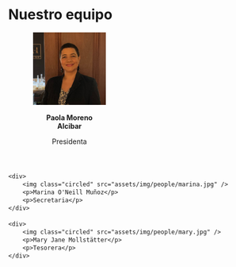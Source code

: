 <style>
    #backgroundImage {
        background-image: url('assets/img/background_2.jpg');
    }

    #content {
        padding-left: 0;
        padding-right: 0;
        text-align: center;
    }

    #content h1 {
        margin-bottom: 2em;
    }

    #people div {
        width: 49%;
        display: inline-block;
        padding: 0 10% 5%;
        box-sizing: border-box;
        vertical-align: top;
    }

    #people div p {
        text-align: center;
        margin: 1em;
    }

    #people div img + p {
        font-weight: bold;
    }

    @media screen and (max-width: 570px) {
        #people div p {
            font-size: 3vw;
        }
    }
</style>

# Nuestro equipo

<div id="people">
    <div>
        <img class="circled" src="assets/img/people/paola.jpg" />
        <p>Paola Moreno Alcibar</p>
        <p>Presidenta</p>
    </div>

    <div>
        <img class="circled" src="assets/img/people/marina.jpg" />
        <p>Marina O'Neill Muñoz</p>
        <p>Secretaria</p>
    </div>

    <div>
        <img class="circled" src="assets/img/people/mary.jpg" />
        <p>Mary Jane Mollstätter</p>
        <p>Tesorera</p>
    </div>
</div>

